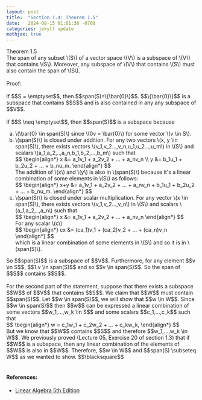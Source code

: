 ```yaml
---
layout: post
title:  "Section 1.4: Theorem 1.5"
date:   2024-08-15 01:01:36 -0700
categories: jekyll update
mathjax: true
---
```

<div class="purdiv">
Theorem 1.5
</div>
<div class="purbdiv">
The span of any subset \(S\) of a vector space \(V\) is a subspace of \(V\) that contains \(S\). Moreover, any subspace of \(V\) that contains \(S\) must also contain the span of \(S\).
</div>
<br>
Proof:
<br>
<br>
If $$S = \emptyset$$, then $$span(S)=\{\bar{0}\}$$. $$\{\bar{0}\}$$ is a subspace that contains $$S$$ and is also contained in any any subspace of $$V$$.
<br>
<br>
If $$S \neq \emptyset$$, then $$span(S)$$ is a subspace because
<ul style="list-style-type:lower-alpha">
	<li>\(\bar{0} \in span(S)\) since \(0v = \bar{0}\) for some vector \(v \in S\).</li>
	<li>\(span(S)\) is closed under addition. For any two vectors \(x, y \in span(S)\), there exists vectors \(v_1,v_2...,v_n,u_1,u_2...,u_m\) in \(S\) and scalars \(a_1,a_2,..,a_n,b_1,b_2,...,b_m\) such that
	<div>
		$$
		\begin{align*}
		x &= a_1v_1 + a_2v_2 + ... + a_nv_n \\
		y &= b_1u_1 + b_2u_2 + ... + b_nu_m.
		\end{align*}
		$$
	</div>
The addition of \(x\) and \(y\) is also in \(span(S)\) because it's a linear combination of some elements in \(S\)  as follows:
	<div>
		$$
		\begin{align*}
		x+y &= a_1v_1 + a_2v_2 + ... + a_nv_n + b_1u_1 + b_2u_2 + ... + b_nu_m.
		\end{align*}
		$$
	</div>
</li>
	<li>\(span(S)\) is closed under scalar multiplication. For any vector \(x \in span(S)\), there exists vectors \(v_1,v_2...,v_n\) in \(S\) and scalars \(a_1,a_2,..,a_n\) such that 
	<div>
		$$
		\begin{align*}
		x &= a_1v_1 + a_2v_2 + ... + a_nv_n
		\end{align*}
		$$
	</div>
For any scalar \(c\)
	<div>
		$$
		\begin{align*}
		cx &= (ca_1)v_1 + (ca_2)v_2 + ... + (ca_n)v_n
		\end{align*}
		$$
	</div>
which is a linear combination of some elements in \(S\) and so it is in \(span(S)\).
	</li>
</ul>
So $$span(S)$$ is a subspace of $$V$$. Furthermore, for any element $$v \in S$$, $$1.v \in span(S)$$ and so $$v \in span(S)$$. So the span of $$S$$ contains $$S$$.
<br>
<br>
For the second part of the statement, suppose that there exists a subspace $$W$$ of $$V$$ that contains $$S$$. We claim that $$W$$ must contain $$span(S)$$. Let $$w \in span(S)$$, we will show that $$w \in W$$. Since $$w \in span(S)$$ then $$w$$ can be expressed a linear combination of some vectors $$w_1,...,w_k \in S$$ and some scalars $$c_1,...,c_k$$ such that
<div>
	$$
	\begin{align*}
	w = c_1w_1 + c_2w_2 + ... + c_kw_k,
	\end{align*}
	$$
</div>
But we know that $$W$$ contains $$S$$ and therefore $$w_1,...,w_k \in W$$. We previously proved (Lecture 05, Exercise 20 of section 1.3) that if $$W$$ is a subspace, then any linear combination of the elements of $$W$$ is also in $$W$$. Therefore, $$w \in W$$ and $$span(S) \subseteq W$$ as we wanted to show. $$\blacksquare$$
<br>
<br>
<!------------------------------------------------------------------------------------>
<h4><b>References:</b></h4>
<ul>
<li><a href="https://www.amazon.com/Linear-Algebra-5th-Stephen-Friedberg/dp/0134860241/ref=tmm_hrd_swatch_0?_encoding=UTF8&qid=&sr=">Linear Algebra 5th Edition</a></li>
</ul>
























